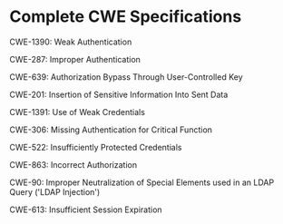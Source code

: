 

# Complete CWE Specifications

CWE-1390: Weak Authentication

CWE-287: Improper Authentication

CWE-639: Authorization Bypass Through User-Controlled Key

CWE-201: Insertion of Sensitive Information Into Sent Data

CWE-1391: Use of Weak Credentials

CWE-306: Missing Authentication for Critical Function

CWE-522: Insufficiently Protected Credentials

CWE-863: Incorrect Authorization

CWE-90: Improper Neutralization of Special Elements used in an LDAP Query ('LDAP Injection')

CWE-613: Insufficient Session Expiration